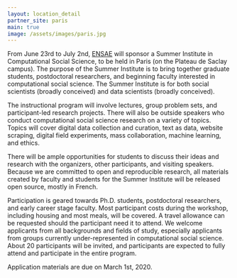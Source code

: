 ```yaml
---
layout: location_detail
partner_site: paris
main: true
image: /assets/images/paris.jpg
---
```


From June 23rd to July 2nd, [ENSAE](https://www.ensae.fr/en/) will sponsor a Summer Institute in Computational Social Science, to be held in Paris (on the Plateau de Saclay campus). The purpose of the Summer Institute is to bring together graduate students, postdoctoral researchers, and beginning faculty interested in computational social science. The Summer Institute is for both social scientists (broadly conceived) and data scientists (broadly conceived). 

The instructional program will involve lectures, group problem sets, and participant-led research projects. There will also be outside speakers who conduct computational social science research on a variety of topics. Topics will cover digital data collection and curation, text as data, website scraping, digital field experiments, mass collaboration, machine learning, and ethics. 

There will be ample opportunities for students to discuss their ideas and research with the organizers, other participants, and visiting speakers. Because we are committed to open and reproducible research, all materials created by faculty and students for the Summer Institute will be released open source, mostly in French.

Participation is geared towards Ph.D. students, postdoctoral researchers, and early career stage faculty. Most participant costs during the workshop, including housing and most meals, will be covered. A travel allowance can be requested should the participant need it to attend. We welcome applicants from all backgrounds and fields of study, especially applicants from groups currently under-represented in computational social science. About 20 participants will be invited, and participants are expected to fully attend and participate in the entire program.

Application materials are due on March 1st, 2020.
